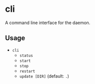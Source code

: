# cli

A command line interface for the daemon.

## Usage

- `cli`
    - `status`
    - `start`
    - `stop`
    - `restart`
    - `update [DIR]` (default: `.`)
